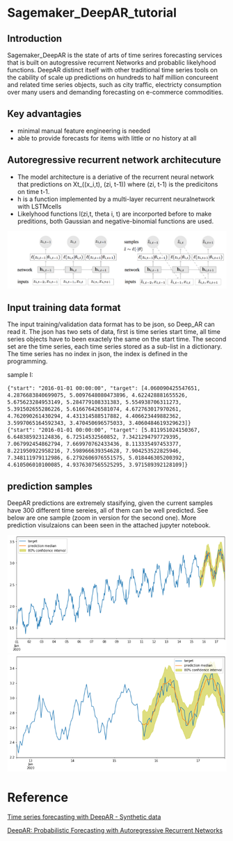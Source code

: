 # Sagemaker_DeepAR_tutorial
## Introduction 
Sagemaker_DeepAR is the state of arts of time serires forecasting services that is built on autogressive recurrent Networks and probablic likelyhood functions. DeepAR distinct itself with other traditional time series tools on the cability of scale up predictions on hundreds to half million concureent and related time series objects, such as city traffic, electricty consumption over many users and demanding forecasting on e-commerce commodities. 

## Key advantagies
- minimal manual feature engineering is needed
- able to provide forecasts for items with little or no history at all

## Autoregressive recurrent network architecuture 
- The model architecture is a deriative of the recurrent neural network that predictions on Xt_((x_i,t), (zi, t-1)) where (zi, t-1) is the predicitons on time t-1.
- h is a function implemented by a multi-layer recurrent neuralnetwork with LSTMcells
- Likelyhood functions l(zi,t, theta i, t) are incorported before to make preditions, both Gaussian and negative-binomial functions are used.

![ ](DeepAR.png?raw=true "Title")



## Input training data format
The input training/validation data format has to be json, so Deep_AR can read it. The json has two sets of data, first is time series start time, all time series objects have to been exactely the same on the start time. The second set are the time series, each time series stored as a sub-list in a dictionary. The time series has no index in json, the index is defined in the programming. 

sample I:

    {"start": "2016-01-01 00:00:00", "target": [4.060090425547651, 4.2876683840699075, 5.0097648080473896, 4.622428881655526, 5.675623284953149, 5.284779108331383, 5.554938706311273, 5.391502655286226, 5.616676426581074, 4.672763017970261, 4.762090261430294, 4.431314588517882, 4.406623449882362, 3.5997065164592343, 3.470450696575033, 3.4060484619329623]}
    {"start": "2016-01-01 00:00:00", "target": [5.811951024150367, 6.648385923124836, 6.72514532560852, 7.3421294797729395, 7.067992454862794, 7.669970762433436, 8.113335497453377, 8.221950922958216, 7.598966639354628, 7.904253522825946, 7.348111979112986, 6.2792606976551575, 5.018446305200392, 4.610506010100085, 4.9376307565525295, 3.971589392128109]}


## prediction samples

DeepAR predictions are extremely stasifying, given the current samples have 300 different time sereies, all of them can be well predicted. See below are one sample (zoom in version for the second one). More prediction visulzaions can been seen in the attached jupyter notebook.

![ ](download1.png?raw=true "Title")
![ ](download2.png?raw=true "Title")

# Reference
[Time series forecasting with DeepAR - Synthetic data](https://github.com/awslabs/amazon-sagemaker-examples/blob/master/introduction_to_amazon_algorithms/deepar_synthetic/deepar_synthetic.ipynb)

[DeepAR: Probabilistic Forecasting with Autoregressive Recurrent Networks](https://arxiv.org/abs/1704.04110)
